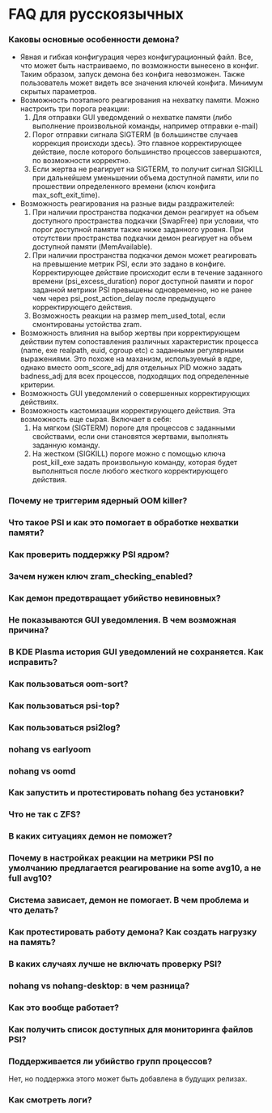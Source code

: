 
# FAQ для русскоязычных

### Каковы основные особенности демона?

- Явная и гибкая конфигурация через конфигурационный файл. Все, что может быть настраиваемо, по возможности вынесено в конфиг. Таким образом, запуск демона без конфига невозможен. Также пользователь может видеть все значения ключей конфига. Минимум скрытых параметров.
- Возможность поэтапного реагирования на нехватку памяти. Можно настроить три порога реакции:
    1. Для отправки GUI уведомдений о нехватке памяти (либо выполнение произвольной команды, например отправки e-mail)
    2. Порог отправки сигнала SIGTERM (в большинстве случаев коррекция происходи здесь). Это главное корректирующее действие, после которого большинство процессов завершаются, по возможности корректно.
    3. Если жертва не реагирует на SIGTERM, то получит сигнал SIGKILL при дальнейшем уменьшении объема доступной памяти, или по прошествии определенного времени (ключ конфига max_soft_exit_time).
- Возможность реагирования на разные виды раздражителей:
    1. При наличии пространства подкачки демон реагирует на объем доступного пространства подкачки (SwapFree) при условии, что порог доступной памяти также ниже заданного уровня. При отсутствии пространства подкачки демон реагирует на объем доступной памяти (MemAvailable).
    2. При наличии пространства подкачки демон может реагировать на превышение метрик PSI, если это задано в конфиге. Корректирующее действие происходит если в течение заданного времени (psi_excess_duration) порог доступной памяти и порог заданной метрики PSI превышены одновременно, но не ранее чем через psi_post_action_delay после предыдущего корректирующего действия.
    3. Возможность реакции на размер mem_used_total, если смонтированы устойства zram.
- Возможность влияния на выбор жертвы при корректирующем действии путем сопоставления различных характеристик процесса (name, exe realpath, euid, cgroup etc) с заданными регулярными выражениями. Это похоже на маханизм, используемый в ядре, однако вместо oom_score_adj для отдельных PID можно задать badness_adj для всех процессов, подходящих под определенные критерии.
- Возможность GUI уведомлений о совершенных корректирующих действиях.
- Возможность кастомизации корректирующего действия. Эта возможность еще сырая. Включает в себя:
    1. На мягком (SIGTERM) пороге для процессов с заданными свойствами, если они становятся жертвами, выполнять заданную команду.
    2. На жестком (SIGKILL) пороге можно с помощью ключа post_kill_exe задать произвольную команду, которая будет выполняться после любого жесткого корректирующего действия.

### Почему не триггерим ядерный OOM killer?

### Что такое PSI и как это помогает в обработке нехватки памяти?

### Как проверить поддержку PSI ядром?

### Зачем нужен ключ zram_checking_enabled?

### Как демон предотвращает убийство невиновных?

### Не показываются GUI уведомления. В чем возможная причина?

### В KDE Plasma история GUI уведомлений не сохраняется. Как исправить?

### Как пользоваться oom-sort?

### Как пользоваться psi-top?

### Как пользоваться psi2log?

### nohang vs earlyoom

### nohang vs oomd

### Как запустить и протестировать nohang без установки?

### Что не так с ZFS?

### В каких ситуациях демон не поможет?

### Почему в настройках реакции на метрики PSI по умолчанию предлагается реагирование на some avg10, а не full avg10?

### Система зависает, демон не помогает. В чем проблема и что делать?

### Как протестировать работу демона? Как создать нагрузку на память?

### В каких случаях лучше не включать проверку PSI?

### nohang vs nohang-desktop: в чем разница?

### Как это вообще работает?

### Как получить список доступных для мониторинга файлов PSI?

### Поддерживается ли убийство групп процессов?

Нет, но поддержка этого может быть добавлена в будущих релизах.

### Как смотреть логи?






